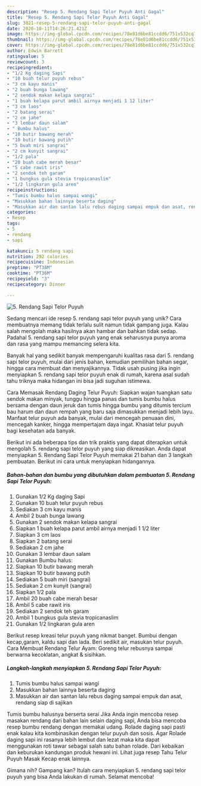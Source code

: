 ```yaml
---
description: "Resep 5. Rendang Sapi Telor Puyuh Anti Gagal"
title: "Resep 5. Rendang Sapi Telor Puyuh Anti Gagal"
slug: 3021-resep-5-rendang-sapi-telor-puyuh-anti-gagal
date: 2020-10-11T14:26:21.421Z
image: https://img-global.cpcdn.com/recipes/78e81d6be81ccdd6/751x532cq70/5-rendang-sapi-telor-puyuh-foto-resep-utama.jpg
thumbnail: https://img-global.cpcdn.com/recipes/78e81d6be81ccdd6/751x532cq70/5-rendang-sapi-telor-puyuh-foto-resep-utama.jpg
cover: https://img-global.cpcdn.com/recipes/78e81d6be81ccdd6/751x532cq70/5-rendang-sapi-telor-puyuh-foto-resep-utama.jpg
author: Edwin Barrett
ratingvalue: 5
reviewcount: 3
recipeingredient:
- "1/2 Kg daging Sapi"
- "10 buah telur puyuh rebus"
- "3 cm kayu manis"
- "2 buah bunga lawang"
- "2 sendok makan kelapa sangrai"
- "1 buah kelapa parut ambil airnya menjadi 1 12 liter"
- "3 cm laos"
- "2 batang serai"
- "2 cm jahe"
- "3 lembar daun salam"
- " Bumbu halus"
- "10 butir bawang merah"
- "10 butir bawang putih"
- "5 buah miri sangrai"
- "2 cm kunyit sangrai"
- "1/2 pala"
- "20 buah cabe merah besar"
- "5 cabe rawit iris"
- "2 sendok teh garam"
- "1 bungkus gula stevia tropicanaslim"
- "1/2 lingkaran gula aren"
recipeinstructions:
- "Tumis bumbu halus sampai wangi"
- "Masukkan bahan lainnya beserta daging"
- "Masukkan air dan santan lalu rebus daging sampai empuk dan asat, rendang siap di sajikan"
categories:
- Resep
tags:
- 5
- rendang
- sapi

katakunci: 5 rendang sapi 
nutrition: 292 calories
recipecuisine: Indonesian
preptime: "PT38M"
cooktime: "PT36M"
recipeyield: "3"
recipecategory: Dinner

---
```



![5. Rendang Sapi Telor Puyuh](https://img-global.cpcdn.com/recipes/78e81d6be81ccdd6/751x532cq70/5-rendang-sapi-telor-puyuh-foto-resep-utama.jpg)

Sedang mencari ide resep 5. rendang sapi telor puyuh yang unik? Cara membuatnya memang tidak terlalu sulit namun tidak gampang juga. Kalau salah mengolah maka hasilnya akan hambar dan bahkan tidak sedap. Padahal 5. rendang sapi telor puyuh yang enak seharusnya punya aroma dan rasa yang mampu memancing selera kita.

Banyak hal yang sedikit banyak mempengaruhi kualitas rasa dari 5. rendang sapi telor puyuh, mulai dari jenis bahan, kemudian pemilihan bahan segar, hingga cara membuat dan menyajikannya. Tidak usah pusing jika ingin menyiapkan 5. rendang sapi telor puyuh enak di rumah, karena asal sudah tahu triknya maka hidangan ini bisa jadi suguhan istimewa.

Cara Memasak Rendang Daging Telur Puyuh: Siapkan wajan tuangkan satu sendok makan minyak, tunggu hingga panas dan tumis bumbu halus bersama dengan daun jeruk dan tumis hingga bumbu yang ditumis tercium bau harum dan daun rempah yang baru saja dimasukkan menjadi lebih layu. Manfaat telur puyuh ada banyak, mulai dari mencegah penuaan dini, mencegah kanker, hingga mempertajam daya ingat. Khasiat telur puyuh bagi kesehatan ada banyak.


Berikut ini ada beberapa tips dan trik praktis yang dapat diterapkan untuk mengolah 5. rendang sapi telor puyuh yang siap dikreasikan. Anda dapat menyiapkan 5. Rendang Sapi Telor Puyuh memakai 21 bahan dan 3 langkah pembuatan. Berikut ini cara untuk menyiapkan hidangannya.

<!--inarticleads1-->

##### Bahan-bahan dan bumbu yang dibutuhkan dalam pembuatan 5. Rendang Sapi Telor Puyuh:

1. Gunakan 1/2 Kg daging Sapi
1. Gunakan 10 buah telur puyuh rebus
1. Sediakan 3 cm kayu manis
1. Ambil 2 buah bunga lawang
1. Gunakan 2 sendok makan kelapa sangrai
1. Siapkan 1 buah kelapa parut ambil airnya menjadi 1 1/2 liter
1. Siapkan 3 cm laos
1. Siapkan 2 batang serai
1. Sediakan 2 cm jahe
1. Gunakan 3 lembar daun salam
1. Gunakan  Bumbu halus:
1. Siapkan 10 butir bawang merah
1. Siapkan 10 butir bawang putih
1. Sediakan 5 buah miri (sangrai)
1. Sediakan 2 cm kunyit (sangrai)
1. Siapkan 1/2 pala
1. Ambil 20 buah cabe merah besar
1. Ambil 5 cabe rawit iris
1. Sediakan 2 sendok teh garam
1. Ambil 1 bungkus gula stevia tropicanaslim
1. Gunakan 1/2 lingkaran gula aren


Berikut resep kreasi telur puyuh yang nikmat banget. Bumbui dengan kecap,garam, kaldu sapi dan lada. Beri sedikit air, masukan telur puyuh. Cara Membuat Rendang Telur Ayam: Goreng telur rebusnya sampai berwarna kecoklatan, angkat &amp; sisihkan. 

<!--inarticleads2-->

##### Langkah-langkah menyiapkan 5. Rendang Sapi Telor Puyuh:

1. Tumis bumbu halus sampai wangi
1. Masukkan bahan lainnya beserta daging
1. Masukkan air dan santan lalu rebus daging sampai empuk dan asat, rendang siap di sajikan


Tumis bumbu halusnya berserta serai Jika Anda ingin mencoba resep masakan rendang dari bahan lain selain daging sapi, Anda bisa mencoba resep bumbu rendang dengan memakai udang. Rolade daging sapi pasti enak kalau kita kombinasikan dengan telur puyuh dan sosis. Agar Rolade daging sapi ini rasanya lebih lembut dan lezat maka kita dapat menggunakan roti tawar sebagai salah satu bahan rolade. Dari kebaikan dan keburukan kandungan produk hewani ini. Lihat juga resep Tahu Telur Puyuh Masak Kecap enak lainnya. 

Gimana nih? Gampang kan? Itulah cara menyiapkan 5. rendang sapi telor puyuh yang bisa Anda lakukan di rumah. Selamat mencoba!

